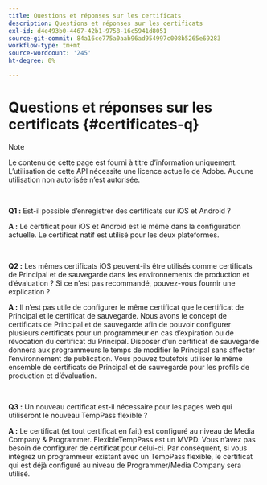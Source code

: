 ```yaml
---
title: Questions et réponses sur les certificats
description: Questions et réponses sur les certificats
exl-id: d4e493b0-4467-42b1-9758-16c5941d8051
source-git-commit: 84a16ce775a0aab96ad954997c008b5265e69283
workflow-type: tm+mt
source-wordcount: '245'
ht-degree: 0%

---
```


# Questions et réponses sur les certificats {#certificates-q}

>[!NOTE]
>
>Le contenu de cette page est fourni à titre d’information uniquement. L’utilisation de cette API nécessite une licence actuelle de Adobe. Aucune utilisation non autorisée n’est autorisée.

</br>

**Q1 :** Est-il possible d’enregistrer des certificats sur iOS et Android ?

**A :** Le certificat pour iOS et Android est le même dans la configuration actuelle. Le certificat natif est utilisé pour les deux plateformes.

</br>

**Q2 :** Les mêmes certificats iOS peuvent-ils être utilisés comme certificats de Principal et de sauvegarde dans les environnements de production et d’évaluation ? Si ce n’est pas recommandé, pouvez-vous fournir une explication ?

**A :** Il n’est pas utile de configurer le même certificat que le certificat de Principal et le certificat de sauvegarde. Nous avons le concept de certificats de Principal et de sauvegarde afin de pouvoir configurer plusieurs certificats pour un programmeur en cas d’expiration ou de révocation du certificat du Principal. Disposer d’un certificat de sauvegarde donnera aux programmeurs le temps de modifier le Principal sans affecter l’environnement de publication. Vous pouvez toutefois utiliser le même ensemble de certificats de Principal et de sauvegarde pour les profils de production et d’évaluation.

</br>

**Q3 :** Un nouveau certificat est-il nécessaire pour les pages web qui utiliseront le nouveau TempPass flexible ?

**A :** Le certificat (et tout certificat en fait) est configuré au niveau de Media Company &amp; Programmer. FlexibleTempPass est un MVPD. Vous n’avez pas besoin de configurer de certificat pour celui-ci. Par conséquent, si vous intégrez un programmeur existant avec un TempPass flexible, le certificat qui est déjà configuré au niveau de Programmer/Media Company sera utilisé.
